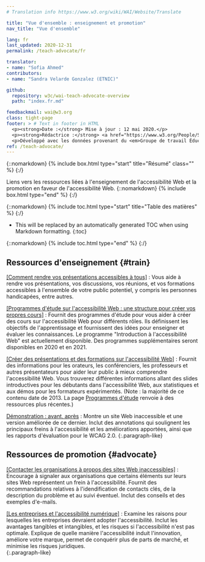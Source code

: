 ```yaml
---
# Translation info https://www.w3.org/wiki/WAI/Website/Translate

title: "Vue d'ensemble : enseignement et promotion"
nav_title: "Vue d'ensemble"

lang: fr
last_updated: 2020-12-31
permalink: /teach-advocate/fr

translator:
- name: "Sofia Ahmed"
contributors:
- name: "Sandra Velarde Gonzalez (ETNIC)"

github:
  repository: w3c/wai-teach-advocate-overview
  path: "index.fr.md"

feedbackmail: wai@w3.org
class: tight-page
footer: > # Text in footer in HTML
  <p><strong>Date :</strong> Mise à jour : 12 mai 2020.</p>
  <p><strong>Rédactrice :</strong> <a href="https://www.w3.org/People/Shawn/">Shawn Lawton Henry</a>.</p>
  <p>Développé avec les données provenant du <em>Groupe de travail Éducation et Promotion</em> (<a href="http://www.w3.org/WAI/EO/">EOWG</a>).</p>
ref: /teach-advocate/
---
```


{::nomarkdown}
{% include box.html type="start" title="Résumé" class="" %}
{:/}

Liens vers les ressources liées à l'enseignement de l'accessibilité Web et la promotion en faveur de l'accessibilité Web.
{::nomarkdown}
{% include box.html type="end" %}
{:/}

{::nomarkdown}
{% include toc.html type="start" title="Table des matières" %}
{:/}

- This will be replaced by an automatically generated TOC when using Markdown formatting.
{:toc}

{::nomarkdown}
{% include toc.html type="end" %}
{:/}

## Ressources d'enseignement {#train}

[[Comment rendre vos présentations accessibles à tous]](/teach-advocate/accessible-presentations/)
: Vous aide à rendre vos présentations, vos discussions, vos réunions, et vos formations accessibles à l'ensemble de votre public potentiel, y compris les personnes handicapées, entre autres.

[[Programmes d'étude sur l'accessibilité Web : une structure pour créer vos propres cours]](/curricula/)
: Fournit des programmes d'étude pour vous aider à créer des cours sur l'accessibilité Web pour différents rôles. Ils définissent les objectifs de l'apprentissage et fournissent des idées pour enseigner et évaluer les connaissances. Le programme "Introduction à l'accessibilité Web" est actuellement disponible. Des programmes supplémentaires seront disponibles en 2020 et en 2021.

[[Créer des présentations et des formations sur l'accessibilité Web]](/teach-advocate/accessibility-training/)
: Fournit des informations pour les orateurs, les conférenciers, les professeurs et autres présentateurs pour aider leur public à mieux comprendre l'accessibilité Web. Vous trouverez différentes informations allant des slides introductives pour les débutants dans l'accessibilité Web, aux statistiques et aux démos pour les formateurs expérimentés. (Note : la majorité de ce contenu date de 2013. La page [Programmes d'étude](/curricula/) renvoie à des ressources plus récentes.)

[Démonstration : avant, après](https://www.w3.org/WAI/demos/bad/)
: Montre un site Web inaccessible et une version améliorée de ce dernier. Inclut des annotations qui soulignent les principaux freins à l'accessibilité et les améliorations apportées, ainsi que les rapports d'évaluation pour le WCAG 2.0.
{:.paragraph-like}

## Ressources de promotion {#advocate}

[[Contacter les organisations à propos des sites Web inaccessibles]](/teach-advocate/contact-inaccessible-websites/)
: Encourage à signaler aux organisations que certains éléments sur leurs sites Web représentent un frein à l'accessibilité. Fournit des recommandations relatives à l'idendification de contacts clés, de la description du problème et au suivi éventuel. Inclut des conseils et des exemples d'e-mails.

[[Les entreprises et l'accessibilité numérique]](/business-case/)
: Examine les raisons pour lesquelles les entreprises devraient adopter l'accessibilité. Inclut les avantages tangibles et intangibles, et les risques si l'accessibilité n'est pas optimale. Explique de quelle manière l'accessibilité induit l'innovation, améliore votre marque, permet de conquérir plus de parts de marché, et minimise les risques juridiques.  
{:.paragraph-like}
